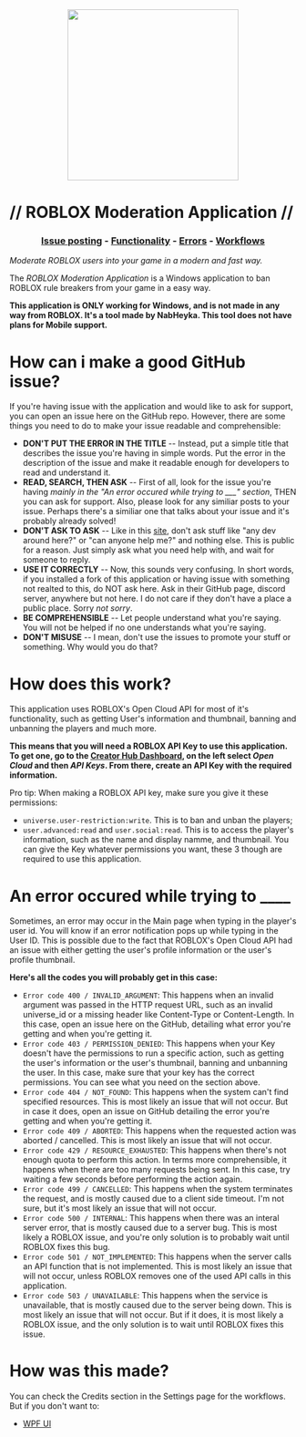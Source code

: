 <div align="center">
<img src="https://upload.wikimedia.org/wikipedia/commons/thumb/7/70/Roblox_Corporation_2025_logo.svg/640px-Roblox_Corporation_2025_logo.svg.png" Height="300" align="center" />
</div>
  
# // ROBLOX Moderation Application //

<h3 align="center">
  <a href="https://github.com/nabheyka880/ROBLOX-Moderation-Application#how-can-i-make-a-good-github-issue">Issue posting</a>
  <span> - </span>
  <a href="https://github.com/nabheyka880/ROBLOX-Moderation-Application#how-does-this-work">Functionality</a>
  <span> - </span>
  <a href="https://github.com/nabheyka880/ROBLOX-Moderation-Application#an-error-occured-while-trying-to-____">Errors</a>
  <span> - </span>
  <a href="https://github.com/nabheyka880/ROBLOX-Moderation-Application#how-was-this-made">Workflows</a>
</h3>

*Moderate ROBLOX users into your game in a modern and fast way.*

The *ROBLOX Moderation Application* is a Windows application to ban ROBLOX rule breakers from your game in a easy way.

**This application is ONLY working for Windows, and is not made in any way from ROBLOX. It's a tool made by NabHeyka. This tool does not have plans for Mobile support.**

# How can i make a good GitHub issue?
If you're having issue with the application and would like to ask for support, you can open an issue here on the GitHub repo.
However, there are some things you need to do to make your issue readable and comprehensible:
- **DON'T PUT THE ERROR IN THE TITLE** -- Instead, put a simple title that describes the issue you're having in simple words. Put the error in the description of the issue and make it readable enough for developers to read and understand it.
- **READ, SEARCH, THEN ASK** -- First of all, look for the issue you're having *mainly in the "An error occured while trying to ___" section*, THEN you can ask for support. Also, please look for any similiar posts to your issue. Perhaps there's a similiar one that talks about your issue and it's probably already solved!
- **DON'T ASK TO ASK** -- Like in this [site](https://dontasktoask.com), don't ask stuff like "any dev around here?" or "can anyone help me?" and nothing else. This is public for a reason. Just simply ask what you need help with, and wait for someone to reply.
- **USE IT CORRECTLY** -- Now, this sounds very confusing. In short words, if you installed a fork of this application or having issue with something not realted to this, do NOT ask here. Ask in their GitHub page, discord server, anywhere but not here. I do not care if they don't have a place a public place. Sorry *not sorry*.
- **BE COMPREHENSIBLE** -- Let people understand what you're saying. You will not be helped if no one understands what you're saying.
- **DON'T MISUSE** -- I mean, don't use the issues to promote your stuff or something. Why would you do that?

# How does this work?
This application uses ROBLOX's Open Cloud API for most of it's functionality, such as getting User's information and thumbnail, banning and unbanning the players and much more.

**This means that you will need a ROBLOX API Key to use this application. To get one, go to the [Creator Hub Dashboard](create.roblox.com/dashboard), on the left select *Open Cloud* and then *API Keys*. From there, create an API Key with the required information.**

Pro tip: When making a ROBLOX API key, make sure you give it these permissions:
- `universe.user-restriction:write`. This is to ban and unban the players;
- `user.advanced:read` and `user.social:read`. This is to access the player's information, such as the name and display namme, and thumbnail.
You can give the Key whatever permissions you want, these 3 though are required to use this application.

# An error occured while trying to ____
Sometimes, an error may occur in the Main page when typing in the player's user id. You will know if an error notification pops up while typing in the User ID. This is possible due to the fact that ROBLOX's Open Cloud API had an issue with either getting the user's profile information or the user's profile thumbnail. 

**Here's all the codes you will probably get in this case:**
- `Error code 400 / INVALID_ARGUMENT`: This happens when an invalid argument was passed in the HTTP request URL, such as an invalid universe_id or a missing header like Content-Type or Content-Length. In this case, open an issue here on the GitHub, detailing what error you're getting and when you're getting it.
- `Error code 403 / PERMISSION_DENIED`: This happens when your Key doesn't have the permissions to run a specific action, such as getting the user's information or the user's thumbnail, banning and unbanning the user. In this case, make sure that your key has the correct permissions. You can see what you need on the section above.
- `Error code 404 / NOT_FOUND`: This happens when the system can't find specified resources. This is most likely an issue that will not occur. But in case it does, open an issue on GitHub detailing the error you're getting and when you're getting it.
- `Error code 409 / ABORTED`: This happens when the requested action was aborted / cancelled. This is most likely an issue that will not occur.
- `Error code 429 / RESOURCE_EXHAUSTED`: This happens when there's not enough quota to perform this action. In terms more comprehensible, it happens when there are too many requests being sent. In this case, try waiting a few seconds before performing the action again.
- `Error code 499 / CANCELLED`: This happens when the system terminates the request, and is mostly caused due to a client side timeout. I'm not sure, but it's most likely an issue that will not occur.
- `Error code 500 / INTERNAL`: This happens when there was an interal server error, that is mostly caused due to a server bug. This is most likely a ROBLOX issue, and you're only solution is to probably wait until ROBLOX fixes this bug.
- `Error code 501 / NOT_IMPLEMENTED`: This happens when the server calls an API function that is not implemented. This is most likely an issue that will not occur, unless ROBLOX removes one of the used API calls in this application.
- `Error code 503 / UNAVAILABLE`: This happens when the service is unavailable, that is mostly caused due to the server being down. This is most likely an issue that will not occur. But if it does, it is most likely a ROBLOX issue, and the only solution is to wait until ROBLOX fixes this issue.

# How was this made?
You can check the Credits section in the Settings page for the workflows. But if you don't want to:
- [WPF UI](https://wpfui.lepo.co/)
